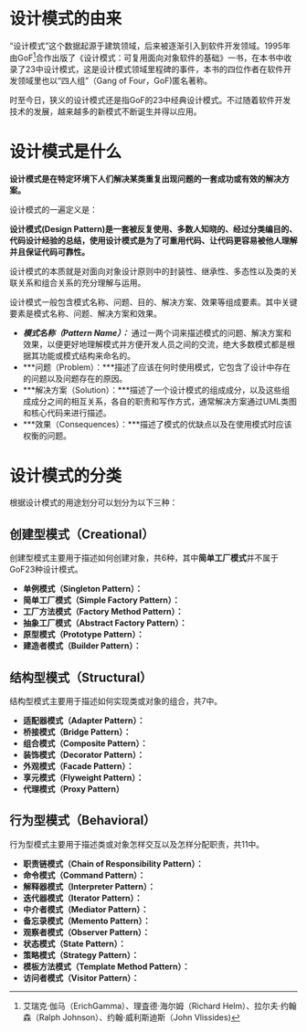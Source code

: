# 设计模式的由来

“设计模式”这个数据起源于建筑领域，后来被逐渐引入到软件开发领域。1995年由GoF[^Gof]合作出版了《设计模式：可复用面向对象软件的基础》一书，在本书中收录了23中设计模式，这是设计模式领域里程碑的事件，本书的四位作者在软件开发领域里也以“四人组”（Gang of Four，GoF)匿名著称。



时至今日，狭义的设计模式还是指GoF的23中经典设计模式。不过随着软件开发技术的发展，越来越多的新模式不断诞生并得以应用。



# 设计模式是什么

**设计模式是在特定环境下人们解决某类重复出现问题的一套成功或有效的解决方案。**



设计模式的一遍定义是：

**设计模式(Design Pattern)是一套被反复使用、多数人知晓的、经过分类编目的、代码设计经验的总结，使用设计模式是为了可重用代码、让代码更容易被他人理解并且保证代码可靠性。**



设计模式的本质就是对面向对象设计原则中的封装性、继承性、多态性以及类的关联关系和组合关系的充分理解与运用。



设计模式一般包含模式名称、问题、目的、解决方案、效果等组成要素。其中关键要素是模式名称、问题、解决方案和效果。

- ***模式名称（Pattern Name）：*** 通过一两个词来描述模式的问题、解决方案和效果，以便更好地理解模式并方便开发人员之间的交流，绝大多数模式都是根据其功能或模式结构来命名的。
- ***问题（Problem）：***描述了应该在何时使用模式，它包含了设计中存在的问题以及问题存在的原因。
- ***解决方案（Solution）：***描述了一个设计模式的组成成分，以及这些组成成分之间的相互关系，各自的职责和写作方式，通常解决方案通过UML类图和核心代码来进行描述。
- ***效果（Consequences）：***描述了模式的优缺点以及在使用模式时应该权衡的问题。



# 设计模式的分类

根据设计模式的用途划分可以划分为以下三种：

## 创建型模式（Creational）

创建型模式主要用于描述如何创建对象，共6种，其中**简单工厂模式**并不属于GoF23种设计模式。

- **单例模式（Singleton Pattern）：**
- **简单工厂模式（Simple Factory Pattern）：**
- **工厂方法模式（Factory Method Pattern）：**
- **抽象工厂模式（Abstract Factory Pattern）：**
- **原型模式（Prototype Pattern）：**
- **建造者模式（Builder Pattern）：**



## 结构型模式（Structural）

结构型模式主要用于描述如何实现类或对象的组合，共7中。

- **适配器模式（Adapter Pattern）：**
- **桥接模式（Bridge Pattern）：**
- **组合模式（Composite Pattern）：**
- **装饰模式（Decorator Pattern）：**
- **外观模式（Facade Pattern）：**
- **享元模式（Flyweight Pattern）：**
- **代理模式（Proxy Pattern）**



## 行为型模式（Behavioral）

行为型模式主要用于描述类或对象怎样交互以及怎样分配职责，共11中。

- **职责链模式（Chain of Responsibility Pattern）：**
- **命令模式（Command Pattern）：**
- **解释器模式（Interpreter Pattern）：**
- **迭代器模式（Iterator Pattern）：**
- **中介者模式（Mediator Pattern）：**
- **备忘录模式（Memento Pattern）：**
- **观察者模式（Observer Pattern）：**
- **状态模式（State Pattern）：**
- **策略模式（Strategy Pattern）：**
- **模板方法模式（Template Method Pattern）：**
- **访问者模式（Visitor Pattern）：**











[^GoF]:艾瑞克·伽马（ErichGamma）、理査德·海尔姆（Richard Helm）、拉尔夫·约翰森（Ralph Johnson）、约翰·威利斯迪斯（John Vlissides)

